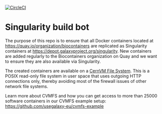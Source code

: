 [![CircleCI](https://circleci.com/gh/BioContainers/singularity-build-bot/tree/master.svg?style=svg)](https://circleci.com/gh/BioContainers/singularity-build-bot/tree/master)

# Singularity build bot

The purpose of this repo is to ensure that all Docker containers located at https://quay.io/organization/biocontainers
are replicated as Singularity containers at https://depot.galaxyproject.org/singularity. New containers are added regularly to the Biocontainers organization on Quay and we want to ensure they are also available via Singularity.

The created containers are available on a [CernVM File System](https://cernvm.cern.ch/portal/filesystem). This is a POSIX read-only file system in user space that uses outgoing HTTP connections only, thereby avoiding most of the firewall issues of other network file systems. 

Learn more about CVMFS and how you can get access to more than 25000 software containers in our CVMFS example setup: https://github.com/usegalaxy-eu/cvmfs-example
